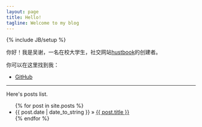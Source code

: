 ```yaml
---
layout: page
title: Hello!
tagline: Welcome to my blog
---
```

{% include JB/setup %}

你好！我是吴谢，一名在校大学生，社交网站[hustbook](https://www.hustbook.com/)的创建者。

你可以在这里找到我：

- [GitHub](https://github.com/MangoTWu)



------

Here's posts list.

<ul class="posts">
  {% for post in site.posts %}
    <li><span>{{ post.date | date_to_string }}</span> &raquo; <a href="{{ BASE_PATH }}{{ post.url }}">{{ post.title }}</a></li>
  {% endfor %}
</ul>
